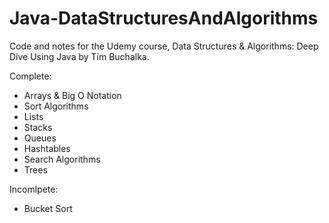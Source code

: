 # Java-DataStructuresAndAlgorithms
Code and notes for the Udemy course, Data Structures &amp; Algorithms: Deep Dive Using Java by Tim Buchalka.

Complete:
- Arrays & Big O Notation
- Sort Algorithms
- Lists
- Stacks
- Queues
- Hashtables
- Search Algorithms
- Trees

Incomlpete:
- Bucket Sort

